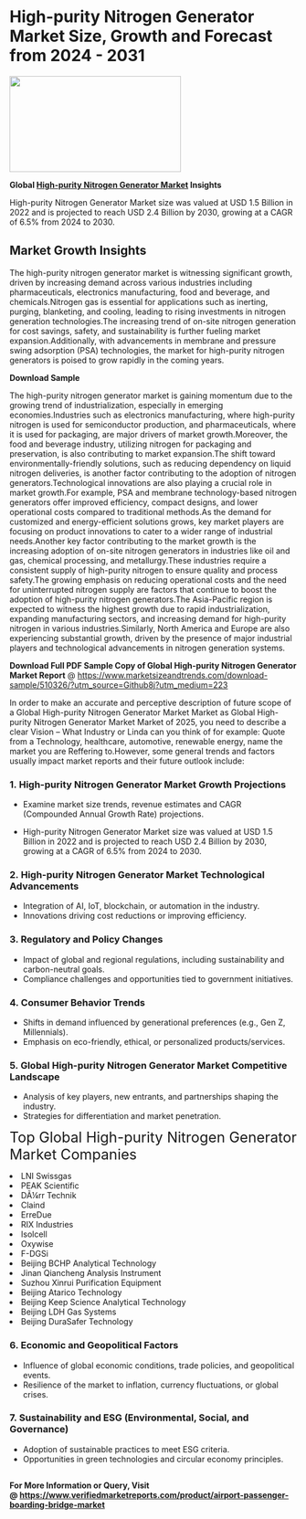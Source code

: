 <H1>High-purity Nitrogen Generator Market Size, Growth and Forecast from 2024 - 2031</H1><img class="aligncenter size-medium wp-image-584254" src="https://thirdeyenews.in/wp-content/uploads/2024/09/Global-Market-Research-300x168.jpeg" alt="" width="300" height="168" /><p><strong>Global&nbsp;<a href="https://www.marketsizeandtrends.com/download-sample/510326/?utm_source=Github8j?utm_medium=223">High-purity Nitrogen Generator Market</a> Insights</strong></p><p>High-purity Nitrogen Generator Market size was valued at USD 1.5 Billion in 2022 and is projected to reach USD 2.4 Billion by 2030, growing at a CAGR of 6.5% from 2024 to 2030.</p><p><h2>Market Growth Insights</h2> <p>The high-purity nitrogen generator market is witnessing significant growth, driven by increasing demand across various industries including pharmaceuticals, electronics manufacturing, food and beverage, and chemicals.Nitrogen gas is essential for applications such as inerting, purging, blanketing, and cooling, leading to rising investments in nitrogen generation technologies.The increasing trend of on-site nitrogen generation for cost savings, safety, and sustainability is further fueling market expansion.Additionally, with advancements in membrane and pressure swing adsorption (PSA) technologies, the market for high-purity nitrogen generators is poised to grow rapidly in the coming years.</p> <p><strong>Download Sample</strong></p> <p>The high-purity nitrogen generator market is gaining momentum due to the growing trend of industrialization, especially in emerging economies.Industries such as electronics manufacturing, where high-purity nitrogen is used for semiconductor production, and pharmaceuticals, where it is used for packaging, are major drivers of market growth.Moreover, the food and beverage industry, utilizing nitrogen for packaging and preservation, is also contributing to market expansion.The shift toward environmentally-friendly solutions, such as reducing dependency on liquid nitrogen deliveries, is another factor contributing to the adoption of nitrogen generators.Technological innovations are also playing a crucial role in market growth.For example, PSA and membrane technology-based nitrogen generators offer improved efficiency, compact designs, and lower operational costs compared to traditional methods.As the demand for customized and energy-efficient solutions grows, key market players are focusing on product innovations to cater to a wider range of industrial needs.Another key factor contributing to the market growth is the increasing adoption of on-site nitrogen generators in industries like oil and gas, chemical processing, and metallurgy.These industries require a consistent supply of high-purity nitrogen to ensure quality and process safety.The growing emphasis on reducing operational costs and the need for uninterrupted nitrogen supply are factors that continue to boost the adoption of high-purity nitrogen generators.The Asia-Pacific region is expected to witness the highest growth due to rapid industrialization, expanding manufacturing sectors, and increasing demand for high-purity nitrogen in various industries.Similarly, North America and Europe are also experiencing substantial growth, driven by the presence of major industrial players and technological advancements in nitrogen generation systems.</p> <p><span class=""><strong>Download Full PDF Sample Copy of Global High-purity Nitrogen Generator Market Report</strong> @ <a href="https://www.marketsizeandtrends.com/download-sample/510326/?utm_source=Github8j?utm_medium=223" target="_blank">https://www.marketsizeandtrends.com/download-sample/510326/?utm_source=Github8j?utm_medium=223</a></span></p><p>In order to make an accurate and perceptive description of future scope of a Global&nbsp;High-purity Nitrogen Generator Market Market as Global&nbsp;High-purity Nitrogen Generator Market Market of 2025, you need to describe a clear Vision &ndash; What Industry or Linda can you think of for example: Quote from a Technology, healthcare, automotive, renewable energy, name the market you are Reffering to.However, some general trends and factors usually impact market reports and their future outlook include:</p><h3>1.&nbsp;<strong>High-purity Nitrogen Generator Market Growth Projections</strong></h3><ul><li>Examine market size trends, revenue estimates and CAGR (Compounded Annual Growth Rate) projections.</li><li><p>High-purity Nitrogen Generator Market size was valued at USD 1.5 Billion in 2022 and is projected to reach USD 2.4 Billion by 2030, growing at a CAGR of 6.5% from 2024 to 2030.</p></li></ul><h3>2.&nbsp;<strong>High-purity Nitrogen Generator Market Technological Advancements</strong></h3><ul><li>Integration of AI, IoT, blockchain, or automation in the industry.</li><li>Innovations driving cost reductions or improving efficiency.</li></ul><h3>3.&nbsp;<strong>Regulatory and Policy Changes</strong></h3><ul><li>Impact of global and regional regulations, including sustainability and carbon-neutral goals.</li><li>Compliance challenges and opportunities tied to government initiatives.</li></ul><h3>4.&nbsp;<strong>Consumer Behavior Trends</strong></h3><ul><li>Shifts in demand influenced by generational preferences (e.g., Gen Z, Millennials).</li><li>Emphasis on eco-friendly, ethical, or personalized products/services.</li></ul><h3>5.&nbsp;<strong>Global High-purity Nitrogen Generator Market Competitive Landscape</strong></h3><ul><li>Analysis of key players, new entrants, and partnerships shaping the industry.</li><li>Strategies for differentiation and market penetration.</li></ul><p data-pm-slice="1 1 []"><span style="color: inherit; font-family: inherit; font-size: 25px;">Top Global High-purity Nitrogen Generator Market Companies</span></p><div class="" data-test-id=""><p><li>LNI Swissgas</li><li> PEAK Scientific</li><li> DÃ¼rr Technik</li><li> Claind</li><li> ErreDue</li><li> RIX Industries</li><li> Isolcell</li><li> Oxywise</li><li> F-DGSi</li><li> Beijing BCHP Analytical Technology</li><li> Jinan Qiancheng Analysis Instrument</li><li> Suzhou Xinrui Purification Equipment</li><li> Beijing Atarico Technology</li><li> Beijing Keep Science Analytical Technology</li><li> Beijing LDH Gas Systems</li><li> Beijing DuraSafer Technology</li></p></div><h3>6.&nbsp;<strong>Economic and Geopolitical Factors</strong></h3><ul><li>Influence of global economic conditions, trade policies, and geopolitical events.</li><li>Resilience of the market to inflation, currency fluctuations, or global crises.</li></ul><h3>7.&nbsp;<strong>Sustainability and ESG (Environmental, Social, and Governance)</strong></h3><ul><li>Adoption of sustainable practices to meet ESG criteria.</li><li>Opportunities in green technologies and circular economy principles.</li></ul><h2><strong style="font-size: 14px;">For More Information or Query, Visit @&nbsp;</strong><a style="background-color: #ffffff; font-size: 14px;" href="https://www.marketsizeandtrends.com/report/high-purity-nitrogen-generator-market/" target="_blank">https://www.verifiedmarketreports.com/product/airport-passenger-boarding-bridge-market</a></h2>